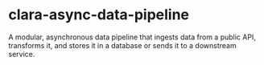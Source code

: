 # clara-async-data-pipeline
A modular, asynchronous data pipeline that ingests data from a public API, transforms it, and stores it in a database or sends it to a downstream service.
